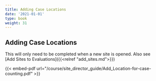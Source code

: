 ```yaml
---
title: Adding Case Locations
date: '2021-01-01'
type: book
weight: 31
---
```



## Adding Case Locations

This will only need to be completed when a new site is opened. Also see [Add Sites to Evaluations]({{<relref "add_sites.md">}})

{{< embed-pdf url="/course/site_director_guide/Add_Location-for-case-counting.pdf" >}}

